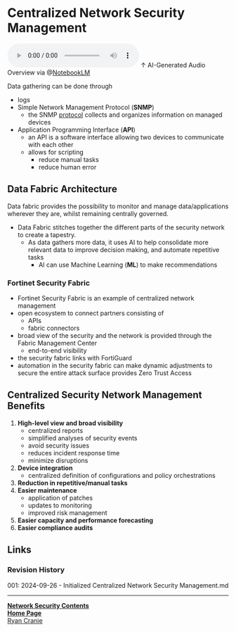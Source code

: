 # Centralized Network Security Management

<audio controls>
    <source src="https://github.com/ryancranie/notes/raw/refs/heads/main/Attachments/Audio/Centralized Network Security Management.mp3" type="audio/mpeg">
    Your browser does not support the audio tag.
</audio>
↑ AI-Generated Audio Overview via @<a href="https://notebooklm.google/">NotebookLM</a>

Data gathering can be done through
- logs
- Simple Network Management Protocol (**SNMP**)
	- the SNMP [protocol](https://notes.ryancranie.com/Notes/Network%20Technologies/Protocols) collects and organizes information on managed devices
- Application Programming Interface (**API**)
	- an API is a software interface allowing two devices to communicate with each other
	- allows for scripting
		- reduce manual tasks
		- reduce human error

## Data Fabric Architecture
Data fabric provides the possibility to monitor and manage data/applications wherever they are, whilst remaining centrally governed.
- Data Fabric stitches together the different parts of the security network to create a tapestry.
	- As data gathers more data, it uses AI to help consolidate more relevant data to improve decision making, and automate repetitive tasks
		- AI can use Machine Learning (**ML**) to make recommendations

### Fortinet Security Fabric
- Fortinet Security Fabric is an example of centralized network management
- open ecosystem to connect partners consisting of
	- APIs
	- fabric connectors
- broad view of the security and the network is provided through the Fabric Management Center
	- end-to-end visibility
- the security fabric links with FortiGuard
- automation in the security fabric can make dynamic adjustments to secure the entire attack surface provides Zero Trust Access

## Centralized Security Network Management Benefits
1. **High-level view and broad visibility**
	- centralized reports
	- simplified analyses of security events
	- avoid security issues
	- reduces incident response time
	- minimize disruptions
2. **Device integration**
	- centralized definition of configurations and policy orchestrations
3. **Reduction in repetitive/manual tasks**
4. **Easier maintenance**
	- application of patches
	- updates to monitoring
	- improved risk management
5. **Easier capacity and performance forecasting**
6. **Easier compliance audits**

## Links
### Revision History
001: 2024-09-26 - Initialized Centralized Network Security Management.md

---
<b>[Network Security Contents](https://notes.ryancranie.com/Contents/Network%20Security%20Contents)<br>[Home Page](https://notes.ryancranie.com)<br></b>[Ryan Cranie](https://www.ryancranie.com)